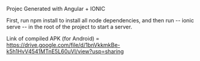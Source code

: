 Projec Generated with Angular + IONIC 

First, run npm install to install all node dependencies, and then run -- ionic serve -- in the root of the project to start a server.

Link of compiled APK (for Android) = https://drive.google.com/file/d/1bnVkkmkBe-k5h1HvV4541MTnE5L60uVl/view?usp=sharing
